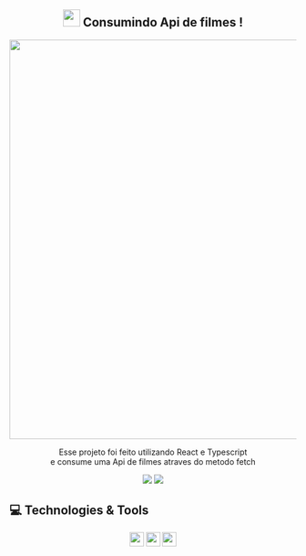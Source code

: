 <span align="center">

## <img src="https://raw.githubusercontent.com/iampavangandhi/iampavangandhi/master/gifs/Hi.gif" width="30px"> Consumindo Api de filmes ! </h2>

</span>


<div align="center">
<img src="https://user-images.githubusercontent.com/66094168/169217977-193f5ca7-e316-4a0f-9fb2-5dc94255bb36.png" width="700px" />
</div>


<p align="center">
Esse projeto foi feito utilizando React e Typescript<br> e consume uma Api de filmes atraves do metodo fetch
</p>

<p align="center">
  <a href="https://www.linkedin.com/in/kallifabrahao/" alt="Linkedin">
  <img src="https://img.shields.io/badge/-Linkedin-0e76a8?style=for-the-badge&logo=&logoColor=white&link=https://www.linkedin.com/in/keidsonroby/" /></a>
    <a href="https://consumindo-api-filmes-6qtm6qqux-kallif003.vercel.app/" alt="api filmes">
  <img src="https://img.shields.io/badge/-Site-0e76a8?style=for-the-badge&logo=&logoColor=white&link=https://www.linkedin.com/in/keidsonroby/" /></a>
</p>  

## 💻 Technologies & Tools

<p align="center">

 <img src="https://img.shields.io/badge/React%20-%2320232a.svg?&style=for-the-badge&logo=&logoColor=%2361DAFB" height="25"/>
  <img src="https://img.shields.io/badge/Typescript%20-%2320232a.svg?&style=for-the-badge&logo=&logoColor=%2361DAFB" height="25"/>
 <img src="https://img.shields.io/badge/Styled Components%20-%2320232a.svg?&style=for-the-badge&logo=&logoColor=%2361DAFB" height="25"/>
</p>







<!--
